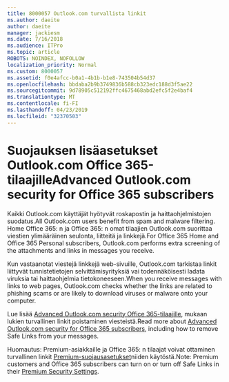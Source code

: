 ```yaml
---
title: 8000057 Outlook.com turvallista linkit
ms.author: daeite
author: daeite
manager: jackiesm
ms.date: 7/16/2018
ms.audience: ITPro
ms.topic: article
ROBOTS: NOINDEX, NOFOLLOW
localization_priority: Normal
ms.custom: 8000057
ms.assetid: f0e4afcc-b0a1-4b1b-b1e8-743504b54d37
ms.openlocfilehash: bbdaba2b9b3749836b588cb323edc188d3f5ae22
ms.sourcegitcommit: 9d78905c512192ffc4675468abd2efc5f2e4baf4
ms.translationtype: MT
ms.contentlocale: fi-FI
ms.lasthandoff: 04/23/2019
ms.locfileid: "32370503"
---
```

# <a name="advanced-outlookcom-security-for-office-365-subscribers"></a><span data-ttu-id="bdec4-102">Suojauksen lisäasetukset Outlook.com Office 365-tilaajille</span><span class="sxs-lookup"><span data-stu-id="bdec4-102">Advanced Outlook.com security for Office 365 subscribers</span></span>

<span data-ttu-id="bdec4-103">Kaikki Outlook.com käyttäjät hyötyvät roskapostin ja haittaohjelmistojen suodatus.</span><span class="sxs-lookup"><span data-stu-id="bdec4-103">All Outlook.com users benefit from spam and malware filtering.</span></span> <span data-ttu-id="bdec4-104">Home Office 365: n ja Office 365: n omat tilaajien Outlook.com suorittaa viestien ylimääräinen seulonta, liitteitä ja linkkejä.</span><span class="sxs-lookup"><span data-stu-id="bdec4-104">For Office 365 Home and Office 365 Personal subscribers, Outlook.com performs extra screening of the attachments and links in messages you receive.</span></span>
  
<span data-ttu-id="bdec4-105">Kun vastaanotat viestejä linkkejä web-sivuille, Outlook.com tarkistaa linkit liittyvät tunnistetietojen selvittämisyrityksiä vai todennäköisesti ladata viruksia tai haittaohjelmia tietokoneeseen.</span><span class="sxs-lookup"><span data-stu-id="bdec4-105">When you receive messages with links to web pages, Outlook.com checks whether the links are related to phishing scams or are likely to download viruses or malware onto your computer.</span></span>
  
<span data-ttu-id="bdec4-106">Lue lisää [Advanced Outlook.com security Office 365-tilaajille](https://go.microsoft.com/fwlink/p/?linkid=2006140), mukaan lukien turvallinen linkit poistaminen viesteistä.</span><span class="sxs-lookup"><span data-stu-id="bdec4-106">Read more about [Advanced Outlook.com security for Office 365 subscribers](https://go.microsoft.com/fwlink/p/?linkid=2006140), including how to remove Safe Links from your messages.</span></span>
  
<span data-ttu-id="bdec4-107">Huomautus: Premium-asiakkaille ja Office 365: n tilaajat voivat ottaminen turvallinen linkit [Premium-suojausasetukset](https://outlook.live.com/mail/options/premium/security)niiden käytöstä.</span><span class="sxs-lookup"><span data-stu-id="bdec4-107">Note: Premium customers and Office 365 subscribers can turn on or turn off Safe Links in their [Premium Security Settings](https://outlook.live.com/mail/options/premium/security).</span></span>